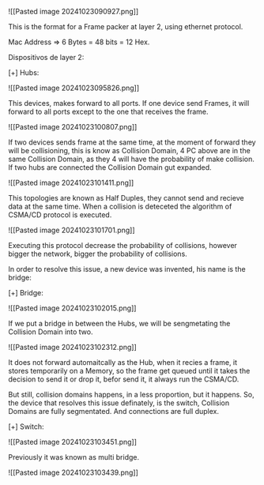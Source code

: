 ![[Pasted image 20241023090927.png]]

This is the format for a Frame packer at layer 2, using ethernet protocol.

Mac Address ⇒ 6 Bytes = 48 bits = 12 Hex.

Dispositivos de layer 2:

[+] Hubs:

![[Pasted image 20241023095826.png]]

This devices, makes forward to all ports. If one device send Frames, it will forward to all ports except to the one that receives the frame.

![[Pasted image 20241023100807.png]]

If two devices sends frame at the same time, at the moment of forward they will be collisioning, this is know as Collision Domain, 4 PC above are in the same Collision Domain, as they 4 will have the probability of make collision. If two hubs are connected the Collision Domain gut expanded.

![[Pasted image 20241023101411.png]]

This topologies are known as Half Duples, they cannot send and recieve data at the same time. When a collision is deteceted the algorithm of CSMA/CD protocol is executed.

![[Pasted image 20241023101701.png]]

Executing this protocol decrease the probability of collisions, however bigger the network, bigger the probability of collisions.

In order to resolve this issue, a new device was invented, his name is the bridge:

[+] Bridge:

![[Pasted image 20241023102015.png]]

If we put a bridge in between the Hubs, we will be sengmetating the Collision Domain into two.

![[Pasted image 20241023102312.png]]

It does not forward automaitcally as the Hub, when it recies a frame, it stores temporarily on a Memory, so the frame get queued until it takes the decision to send it or drop it, befor send it, it always run the CSMA/CD.

But still, collision domains happens, in a less proportion, but it happens. So, the device that resolves this issue definately, is the switch, Collision Domains are fully segmentated. And connections are full duplex.

[+] Switch:

![[Pasted image 20241023103451.png]]

Previously it was known as multi bridge. 

![[Pasted image 20241023103439.png]]